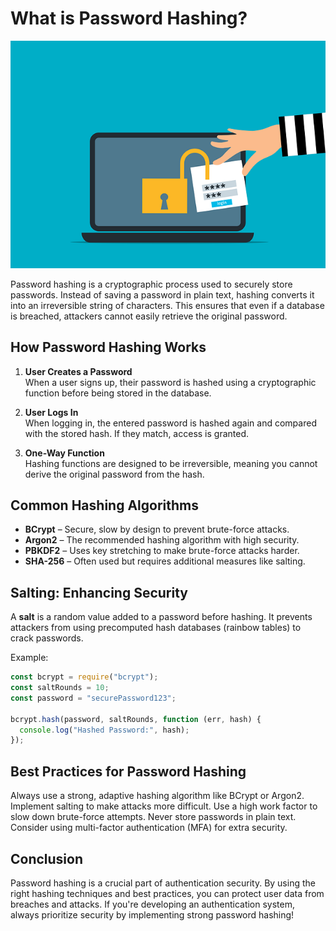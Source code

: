 # What is Password Hashing?

![Password](/images/password.png)

Password hashing is a cryptographic process used to securely store passwords. Instead of saving a password in plain text, hashing converts it into an irreversible string of characters. This ensures that even if a database is breached, attackers cannot easily retrieve the original password.

## How Password Hashing Works

1. **User Creates a Password**  
   When a user signs up, their password is hashed using a cryptographic function before being stored in the database.

2. **User Logs In**  
   When logging in, the entered password is hashed again and compared with the stored hash. If they match, access is granted.

3. **One-Way Function**  
   Hashing functions are designed to be irreversible, meaning you cannot derive the original password from the hash.

## Common Hashing Algorithms

- **BCrypt** – Secure, slow by design to prevent brute-force attacks.
- **Argon2** – The recommended hashing algorithm with high security.
- **PBKDF2** – Uses key stretching to make brute-force attacks harder.
- **SHA-256** – Often used but requires additional measures like salting.

## Salting: Enhancing Security

A **salt** is a random value added to a password before hashing. It prevents attackers from using precomputed hash databases (rainbow tables) to crack passwords.

Example:

```js
const bcrypt = require("bcrypt");
const saltRounds = 10;
const password = "securePassword123";

bcrypt.hash(password, saltRounds, function (err, hash) {
  console.log("Hashed Password:", hash);
});
```

## Best Practices for Password Hashing

Always use a strong, adaptive hashing algorithm like BCrypt or Argon2.
Implement salting to make attacks more difficult.
Use a high work factor to slow down brute-force attempts.
Never store passwords in plain text.
Consider using multi-factor authentication (MFA) for extra security.

## Conclusion

Password hashing is a crucial part of authentication security. By using the right hashing techniques and best practices, you can protect user data from breaches and attacks. If you're developing an authentication system, always prioritize security by implementing strong password hashing!
